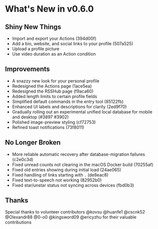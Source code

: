 # What's New in v0.6.0

## Shiny New Things

- Import and export your Actions (394d00f)
- Add a bio, website, and social links to your profile (507a525)
- Upload a profile picture
- Use video duration as an Action condition

## Improvements

- A snazzy new look for your personal profile
- Redesigned the Actions page (1ace5ea)
- Redesigned the RSSHub page (f9aca60)
- Added length limits to certain profile fields
- Simplified default commands in the entry tool (85122fb)
- Enhanced UI labels and descriptions for clarity (2ed9f70)
- Gradually rolling out an experimental unified local database for mobile and desktop (#3897 #3902)
- Polished image-preview styling (cf72753)
- Refined toast notifications (73f8011)

## No Longer Broken

- More reliable automatic recovery after database-migration failures (c2e0c3d)
- Fixed unread counts not clearing in the macOS Docker build (70255af)
- Fixed old entries showing during initial load (24ae065)
- Fixed handling of links starting with `.` (de8eac8)
- Fixed text-to-speech not working (82952b0)
- Fixed star/unstar status not syncing across devices (fbd0b3)

## Thanks

Special thanks to volunteer contributors @kovsu @huanfe1 @cscnk52 @Olexandr88 @0-o0 @kingsword09 @ericyzhu for their valuable contributions
